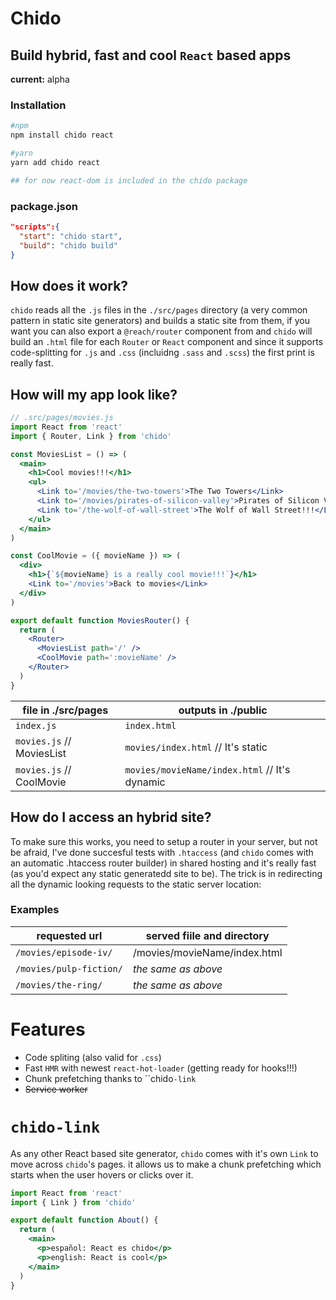 # **Chido**
## Build **hybrid**, fast and cool `React` based apps

**current:** alpha

### Installation
```sh
#npm
npm install chido react

#yarn
yarn add chido react

## for now react-dom is included in the chido package

```
### package.json

```json
"scripts":{
  "start": "chido start",
  "build": "chido build"
}
```
## **How does it work?**
`chido` reads all the `.js` files in the `./src/pages` directory (a very common pattern in static site generators) and builds a static site from them, if you want you can also export a `@reach/router` component from  and `chido` will build an `.html` file for each `Router` or `React` component and since it supports code-splitting for `.js` and `.css` (incluidng `.sass` and `.scss`) the first print is really fast.

## **How will my app look like?**

```jsx
// .src/pages/movies.js
import React from 'react'
import { Router, Link } from 'chido'

const MoviesList = () => (
  <main>
    <h1>Cool movies!!!</h1>
    <ul>
      <Link to='/movies/the-two-towers'>The Two Towers</Link>
      <Link to='/movies/pirates-of-silicon-valley'>Pirates of Silicon Valley</Link>
      <Link to='/the-wolf-of-wall-street'>The Wolf of Wall Street!!!</Link>
    </ul>
  </main>
)

const CoolMovie = ({ movieName }) => (
  <div>
    <h1>{`${movieName} is a really cool movie!!!`}</h1>
    <Link to='/movies'>Back to movies</Link>
  </div>
)

export default function MoviesRouter() {
  return (
    <Router>
      <MoviesList path='/' />
      <CoolMovie path=':movieName' />
    </Router>
  )
}
```
file in ./src/pages | outputs in ./public
-----|------
`index.js` | `index.html`
`movies.js` // MoviesList | `movies/index.html` // It's static
`movies.js` // CoolMovie | `movies/movieName/index.html` // It's dynamic


## **How do I access an hybrid site?**
To make sure this works, you need to setup a router in your server, but not be afraid, I've done succesful tests with `.htaccess` (and `chido` comes with an automatic .htaccess router builder) in shared hosting and it's really fast (as you'd expect any static generatedd site to be). The trick is in redirecting all the dynamic looking requests to the static server location:

  ### Examples
  requested url | served fiile and directory
  ----|----
  `/movies/episode-iv/`|/movies/movieName/index.html
  `/movies/pulp-fiction/`| *the same as above*
  `/movies/the-ring/`|*the same as above*


# **Features**
- Code spliting (also valid for `.css`)
- Fast `HMR` with newest `react-hot-loader` (getting ready for hooks!!!)
- Chunk prefetching thanks to ``chido`-link`
- ~~Service worker~~

# **`chido-link`**

As any other React based site generator, ``chido`` comes with it's own `Link` to move across `chido`'s pages. it allows us to make a chunk prefetching which starts when the user hovers or clicks over it.

```jsx
import React from 'react'
import { Link } from 'chido'

export default function About() {
  return (
    <main>
      <p>español: React es chido</p>
      <p>english: React is cool</p>
    </main>
  )
}
```
